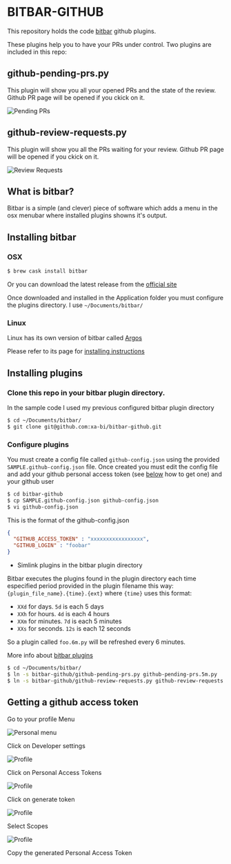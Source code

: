 # BITBAR-GITHUB

This repository holds the code [bitbar](https://getbitbar.com/) github plugins.

These plugins help you to have your PRs under control. Two plugins are included in this repo:

## github-pending-prs.py

This plugin will show you all your opened PRs and the state of the review. Github PR page will be opened if you ckick on it.

![Pending PRs](images/sample-github-pending-prs.png)

## github-review-requests.py

This plugin will show you all the PRs waiting for your review. Github PR page will be opened if you ckick on it.

![Review Requests](images/sample-github-review-requests.png)

## What is bitbar?

Bitbar is a simple (and clever) piece of software which adds a menu in the osx menubar where installed plugins showns it's output.

## Installing bitbar

### OSX

```sh
$ brew cask install bitbar
```

Or you can download the latest release from the [official site](https://getbitbar.com/)

Once downloaded and installed in the Application folder you must configure the plugins directory. I use ```~/Documents/bitbar/```

### Linux

Linux has its own version of bitbar called [Argos](https://github.com/p-e-w/argos)

Please refer to its page for [installing instructions](https://github.com/p-e-w/argos#installation)

## Installing plugins

### Clone this repo in your bitbar plugin directory.

In the sample code I used my previous configured bitbar plugin directory

```sh
$ cd ~/Documents/bitbar/
$ git clone git@github.com:xa-bi/bitbar-github.git
```

### Configure plugins

You must create a config file called `github-config.json` using the provided `SAMPLE.github-config.json` file. Once created you must edit the config file and add your github personal access token (see [below](#getting-a-github-access-token) how to get one) and your github user

```sh
$ cd bitbar-github
$ cp SAMPLE.github-config.json github-config.json
$ vi github-config.json
```

This is the format of the github-config.json

```json
{
  "GITHUB_ACCESS_TOKEN" : "xxxxxxxxxxxxxxxxx",
  "GITHUB_LOGIN" : "foobar"
}
```

* Simlink plugins in the bitbar plugin directory

Bitbar executes the plugins found in the plugin directory each time especified period provided in the plugin filename this way: `{plugin_file_name}.{time}.{ext}` where `{time}` uses this format:

- `XXd` for days. `5d` is each 5 days
- `XXh` for hours. `4d` is each 4 hours
- `XXm` for minutes. `7d` is each 5 minutes
- `XXs` for seconds. `12s` is each 12 seconds

So a plugin called `foo.6m.py` will be refreshed every 6 minutes.

More info about [bitbar plugins](https://github.com/matryer/bitbar)

```sh
$ cd ~/Documents/bitbar/
$ ln -s bitbar-github/github-pending-prs.py github-pending-prs.5m.py
$ ln -s bitbar-github/github-review-requests.py github-review-requests.5m.py
```

## Getting a github access token

Go to your profile Menu

![Personal menu](images/github-personal-menu.png)

Click on Developer settings

![Profile](images/github-profile.png)

Click on Personal Access Tokens

![Profile](images/github-developer-settings.png)

Click on generate token

![Profile](images/github-personal-access-token.png)

Select Scopes

![Profile](images/github-acces-token-scopes.png)

Copy the generated Personal Access Token
